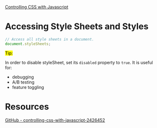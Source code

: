 [Controlling CSS with Javascript](https://www.linkedin.com/learning/controlling-css-with-javascript)


# Accessing Style Sheets and Styles

```js
// Access all style sheets in a document.
document.styleSheets;
```

<mark>Tip:</mark>

In order to disable styleSheet, set its `disabled` property to `true`.
It is useful for:
- debugging
- A/B testing
- feature toggling



# Resources

[GitHub - controlling-css-with-javascript-2426452](https://github.com/LinkedInLearning/controlling-css-with-javascript-2426452)